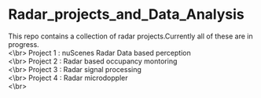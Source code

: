 # Radar_projects_and_Data_Analysis 
 This repo contains a collection of radar projects.Currently all of these are in progress.
 <br><\br>
 Project 1 : nuScenes Radar Data based perception 
 <br><\br>
 Project 2 : Radar based occupancy montoring
 <br><\br>
 Project 3 : Radar signal processing
 <br><\br>
 Project 4 : Radar microdoppler
 <br><\br>
